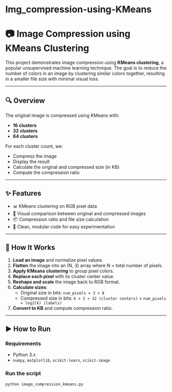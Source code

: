 # Img_compression-using-KMeans
# 📷 Image Compression using KMeans Clustering

This project demonstrates image compression using **KMeans clustering**, a popular unsupervised machine learning technique. The goal is to reduce the number of colors in an image by clustering similar colors together, resulting in a smaller file size with minimal visual loss.

---

## 🔍 Overview

The original image is compressed using KMeans with:
- **16 clusters**
- **32 clusters**
- **64 clusters**

For each cluster count, we:
- Compress the image
- Display the result
- Calculate the original and compressed size (in KB)
- Compute the compression ratio

---

## ✨ Features

- 📊 KMeans clustering on RGB pixel data
- 🎨 Visual comparison between original and compressed images
- 📦 Compression ratio and file size calculation
- 📁 Clean, modular code for easy experimentation

---

## 🧪 How It Works

1. **Load an image** and normalize pixel values.
2. **Flatten** the image into an (N, 3) array where N = total number of pixels.
3. **Apply KMeans clustering** to group pixel colors.
4. **Replace each pixel** with its cluster center value.
5. **Reshape and scale** the image back to RGB format.
6. **Calculate sizes**:
   - Original size in bits: `num_pixels × 3 × 8`
   - Compressed size in bits: `k × 3 × 32 (cluster centers)` + `num_pixels × log2(k) (labels)`
7. **Convert to KB** and compute compression ratio.

---

## ▶️ How to Run

### Requirements
- Python 3.x
- `numpy`, `matplotlib`, `scikit-learn`, `scikit-image`

### Run the script
```bash
python image_compression_kmeans.py
